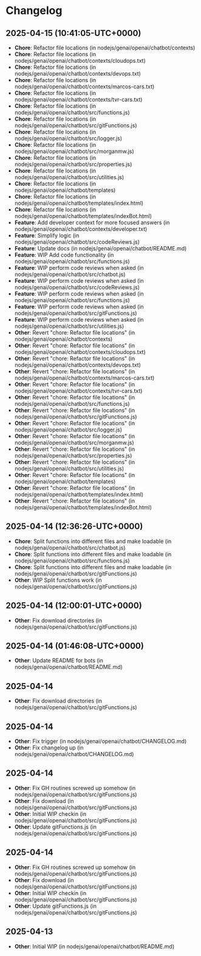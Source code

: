 # Changelog
## 2025-04-15	(10:41:05-UTC+0000)
- **Chore**:  Refactor file locations (in nodejs/genai/openai/chatbot/contexts)
- **Chore**:  Refactor file locations (in nodejs/genai/openai/chatbot/contexts/cloudops.txt)
- **Chore**:  Refactor file locations (in nodejs/genai/openai/chatbot/contexts/devops.txt)
- **Chore**:  Refactor file locations (in nodejs/genai/openai/chatbot/contexts/marcos-cars.txt)
- **Chore**:  Refactor file locations (in nodejs/genai/openai/chatbot/contexts/tvr-cars.txt)
- **Chore**:  Refactor file locations (in nodejs/genai/openai/chatbot/src/functions.js)
- **Chore**:  Refactor file locations (in nodejs/genai/openai/chatbot/src/gitFunctions.js)
- **Chore**:  Refactor file locations (in nodejs/genai/openai/chatbot/src/logger.js)
- **Chore**:  Refactor file locations (in nodejs/genai/openai/chatbot/src/morganmw.js)
- **Chore**:  Refactor file locations (in nodejs/genai/openai/chatbot/src/properties.js)
- **Chore**:  Refactor file locations (in nodejs/genai/openai/chatbot/src/utilities.js)
- **Chore**:  Refactor file locations (in nodejs/genai/openai/chatbot/templates)
- **Chore**:  Refactor file locations (in nodejs/genai/openai/chatbot/templates/index.html)
- **Chore**:  Refactor file locations (in nodejs/genai/openai/chatbot/templates/indexBot.html)
- **Feature**:  Add developer context for more focused answers (in nodejs/genai/openai/chatbot/contexts/developer.txt)
- **Feature**:  Simplify logic (in nodejs/genai/openai/chatbot/src/codeReviews.js)
- **Feature**:  Update docs (in nodejs/genai/openai/chatbot/README.md)
- **Feature**:  WIP Add code functionality (in nodejs/genai/openai/chatbot/src/functions.js)
- **Feature**:  WIP perform code reviews when asked (in nodejs/genai/openai/chatbot/src/chatbot.js)
- **Feature**:  WIP perform code reviews when asked (in nodejs/genai/openai/chatbot/src/codeReviews.js)
- **Feature**:  WIP perform code reviews when asked (in nodejs/genai/openai/chatbot/src/functions.js)
- **Feature**:  WIP perform code reviews when asked (in nodejs/genai/openai/chatbot/src/gitFunctions.js)
- **Feature**:  WIP perform code reviews when asked (in nodejs/genai/openai/chatbot/src/utilities.js)
- **Other**: Revert "chore: Refactor file locations" (in nodejs/genai/openai/chatbot/contexts)
- **Other**: Revert "chore: Refactor file locations" (in nodejs/genai/openai/chatbot/contexts/cloudops.txt)
- **Other**: Revert "chore: Refactor file locations" (in nodejs/genai/openai/chatbot/contexts/devops.txt)
- **Other**: Revert "chore: Refactor file locations" (in nodejs/genai/openai/chatbot/contexts/marcos-cars.txt)
- **Other**: Revert "chore: Refactor file locations" (in nodejs/genai/openai/chatbot/contexts/tvr-cars.txt)
- **Other**: Revert "chore: Refactor file locations" (in nodejs/genai/openai/chatbot/src/functions.js)
- **Other**: Revert "chore: Refactor file locations" (in nodejs/genai/openai/chatbot/src/gitFunctions.js)
- **Other**: Revert "chore: Refactor file locations" (in nodejs/genai/openai/chatbot/src/logger.js)
- **Other**: Revert "chore: Refactor file locations" (in nodejs/genai/openai/chatbot/src/morganmw.js)
- **Other**: Revert "chore: Refactor file locations" (in nodejs/genai/openai/chatbot/src/properties.js)
- **Other**: Revert "chore: Refactor file locations" (in nodejs/genai/openai/chatbot/src/utilities.js)
- **Other**: Revert "chore: Refactor file locations" (in nodejs/genai/openai/chatbot/templates)
- **Other**: Revert "chore: Refactor file locations" (in nodejs/genai/openai/chatbot/templates/index.html)
- **Other**: Revert "chore: Refactor file locations" (in nodejs/genai/openai/chatbot/templates/indexBot.html)
## 2025-04-14	(12:36:26-UTC+0000)
- **Chore**:  Split functions into different files and make loadable (in nodejs/genai/openai/chatbot/src/chatbot.js)
- **Chore**:  Split functions into different files and make loadable (in nodejs/genai/openai/chatbot/src/functions.js)
- **Chore**:  Split functions into different files and make loadable (in nodejs/genai/openai/chatbot/src/gitFunctions.js)
- **Other**: WIP Split functions work (in nodejs/genai/openai/chatbot/src/gitFunctions.js)
## 2025-04-14	(12:00:01-UTC+0000)
- **Other**: Fix download directories (in nodejs/genai/openai/chatbot/src/gitFunctions.js)
## 2025-04-14	(01:46:08-UTC+0000)
- **Other**: Update README for bots (in nodejs/genai/openai/chatbot/README.md)
## 2025-04-14
- **Other**: Fix download directories (in nodejs/genai/openai/chatbot/src/gitFunctions.js)
## 2025-04-14
- **Other**: Fix trigger (in nodejs/genai/openai/chatbot/CHANGELOG.md)
- **Other**: Fix changelog up (in nodejs/genai/openai/chatbot/CHANGELOG.md)
## 2025-04-14
- **Other**: Fix GH routines screwed up somehow (in nodejs/genai/openai/chatbot/src/gitFunctions.js)
- **Other**: Fix download (in nodejs/genai/openai/chatbot/src/gitFunctions.js)
- **Other**: Initial WIP checkin (in nodejs/genai/openai/chatbot/src/gitFunctions.js)
- **Other**: Update gitFunctions.js (in nodejs/genai/openai/chatbot/src/gitFunctions.js)
## 2025-04-14
- **Other**: Fix GH routines screwed up somehow (in nodejs/genai/openai/chatbot/src/gitFunctions.js)
- **Other**: Fix download (in nodejs/genai/openai/chatbot/src/gitFunctions.js)
- **Other**: Initial WIP checkin (in nodejs/genai/openai/chatbot/src/gitFunctions.js)
- **Other**: Update gitFunctions.js (in nodejs/genai/openai/chatbot/src/gitFunctions.js)
## 2025-04-13
- **Other**: Initial WIP (in nodejs/genai/openai/chatbot/README.md)
